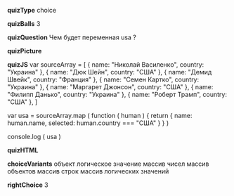 ____quizType____
choice

____quizBalls____
3

____quizQuestion____
Чем будет переменная  usa ?

____quizPicture____


____quizJS____
var sourceArray = [
    {  name: "Николай Василенко",  country:  "Украина" },
    {  name: "Дюк Шейн",  country:  "США" },
    {  name: "Демид Швейк",  country:  "Франция" },
    {  name: "Семен Картко",  country:  "Украина" },
    {  name: "Маргарет Джонсон",  country:  "США" },
    {  name: "Филипп Данько",  country:  "Украина" },
    {  name: "Роберт Трамп",  country:  "США" },
]

var usa = sourceArray.map ( function ( human ) {
    return {
        name: human.name,
        selected: human.country === "США"
    }
} )

console.log ( usa )

____quizHTML____



____choiceVariants____
объект
логическое значение
массив чисел
массив объектов
массив строк
массив логических значений


____rightChoice____
3
